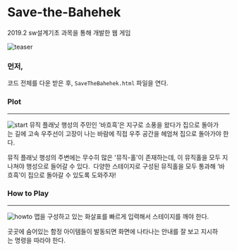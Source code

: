 # Save-the-Bahehek
2019.2 sw설계기초 과목을 통해 개발한 웹 게임 

![teaser](https://user-images.githubusercontent.com/48341341/111968557-9c35c400-8b3c-11eb-83c6-d786be29a0f2.PNG)


### 먼저,

코드 전체를 다운 받은 후, 
```SaveTheBahehek.html``` 파일을 연다.


### Plot
------- 
![start](https://user-images.githubusercontent.com/48341341/111968266-524cde00-8b3c-11eb-9363-8c930b6c1e9f.PNG)
뮤직 플래닛 행성의 주민인 ‘바흐흑’은 지구로 소풍을 왔다가 집으로 돌아가는 길에 고속 우주선이 고장이 나는 바람에 직접 우주 공간을 헤엄쳐 집으로 돌아가야 한다.

뮤직 플래닛 행성의 주변에는 무수히 많은 '뮤직-홀'이 존재하는데, 이 뮤직홀을 모두 지나쳐야 행성으로 들어갈 수 있다. 
다양한 스테이지로 구성된 뮤직홀을 모두 통과해 ‘바흐흑’이 집으로 돌아갈 수 있도록 도와주자!

### How to Play
----- 
![howto](https://user-images.githubusercontent.com/48341341/111968381-6bee2580-8b3c-11eb-9c6b-f7d666e55e74.PNG)
맵을 구성하고 있는 화살표를 빠르게 입력해서 스테이지를 깨야 한다.

곳곳에 숨어있는 함정 아이템들이 발동되면 화면에 나타나는 안내를 잘 보고 지시하는 명령을 따라야 한다. 
